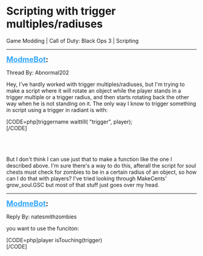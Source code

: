# Scripting with trigger multiples/radiuses
Game Modding | Call of Duty: Black Ops 3 | Scripting

---
<strong style="font-size: 1.4em;"><span style="text-decoration: underline;text-decoration-color: #34a7f9;"><span style="color:#34a7f9;">ModmeBot</span></span>:</strong>

<p>Thread By: Abnormal202<br /><p style="text-align:left;">Hey, I&#39;ve hardly worked with trigger multiples/radiuses, but I&#39;m trying to make a script where it will rotate an object while the player stands in a trigger multiple or a trigger radius, and then starts rotating back the other way when he is not standing on it. The only way I know to trigger something in script using a trigger in radiant is with:</p>[CODE=php]triggername waittill( &quot;trigger&quot;, player);<br />[/CODE]<br /><br /><br /><br /><p style="text-align:left;">But I don&#39;t think I can use just that to make a function like the one I described above. I&#39;m sure there&#39;s a way to do this, afterall the script for soul chests must check for zombies to be in a certain radius of an object, so how can I do that with players? I&#39;ve tried looking through MakeCents&#39; grow_soul.GSC but most of that stuff just goes over my head.</p></p>

---
<strong style="font-size: 1.4em;"><span style="text-decoration: underline;text-decoration-color: #34a7f9;"><span style="color:#34a7f9;">ModmeBot</span></span>:</strong>

<p>Reply By: natesmithzombies<br /><p style="text-align:left;">you want to use the funciton: </p>[CODE=php]player isTouching(trigger)<br />[/CODE]</p>
